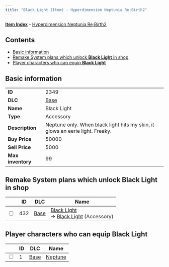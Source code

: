 ```yaml
---
title: "Black Light (Item) - Hyperdimension Neptunia Re;Birth2"
---
```


[**Item Index**](/neptunia/rb2/item/index.html) - [Hyperdimension Neptunia Re;Birth2](/neptunia/rb2)

## Contents

- [Basic information](#basic-information)
- [Remake System plans which unlock **Black Light** in shop](#remake-system-plans-which-unlock-black-light-in-shop)
- [Player characters who can equip **Black Light**](#player-characters-who-can-equip-black-light)

## Basic information

|   |   |
| -- | -- |
| **ID** | 2349 |
| **DLC** | [Base](/neptunia/rb2/dlc/0-base.html) |
| **Name** | Black Light |
| **Type** | Accessory |
| **Description** | Neptune only. When black light hits my skin, it glows an eerie light. Freaky. |
| **Buy Price** | 50000 |
| **Sell Price** | 5000 |
| **Max inventory** | 99 |

## Remake System plans which unlock **Black Light** in shop

|    | ID | DLC | Name |
| -- | -- | --- | ---- |
| <input type="checkbox" id="rb2-remake-0-432" class="trackbox" /> | 432 | [Base](/neptunia/rb2/dlc/0-base.html) | [Black Light](/neptunia/rb2/remake/0-432-black-light.html)<br />→ [Black Light](/neptunia/rb2/item/0-2349-black-light.html) (Accessory) |

## Player characters who can equip **Black Light**

|    | ID | DLC | Name |
| -- | -- | --- | ---- |
| <input type="checkbox" id="rb2-player-0-1" class="trackbox" /> | 1 | [Base](/neptunia/rb2/dlc/0-base.html) | [Neptune](/neptunia/rb2/player/0-1-neptune.html) |